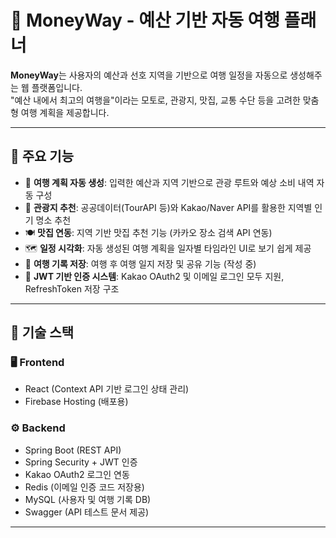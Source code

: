 # 💸 MoneyWay - 예산 기반 자동 여행 플래너

**MoneyWay**는 사용자의 예산과 선호 지역을 기반으로 여행 일정을 자동으로 생성해주는 웹 플랫폼입니다.  
"예산 내에서 최고의 여행을"이라는 모토로, 관광지, 맛집, 교통 수단 등을 고려한 맞춤형 여행 계획을 제공합니다.

---

## 🌟 주요 기능

- 🔎 **여행 계획 자동 생성**: 입력한 예산과 지역 기반으로 관광 루트와 예상 소비 내역 자동 구성
- 📍 **관광지 추천**: 공공데이터(TourAPI 등)와 Kakao/Naver API를 활용한 지역별 인기 명소 추천
- 🍽️ **맛집 연동**: 지역 기반 맛집 추천 기능 (카카오 장소 검색 API 연동)
- 🗺️ **일정 시각화**: 자동 생성된 여행 계획을 일자별 타임라인 UI로 보기 쉽게 제공
- 💾 **여행 기록 저장**: 여행 후 여행 일지 저장 및 공유 기능 (작성 중)
- 🔐 **JWT 기반 인증 시스템**: Kakao OAuth2 및 이메일 로그인 모두 지원, RefreshToken 저장 구조

---

## 🧱 기술 스택

### 🖥️ Frontend
- React (Context API 기반 로그인 상태 관리)
- Firebase Hosting (배포용)

### ⚙️ Backend
- Spring Boot (REST API)
- Spring Security + JWT 인증
- Kakao OAuth2 로그인 연동
- Redis (이메일 인증 코드 저장용)
- MySQL (사용자 및 여행 기록 DB)
- Swagger (API 테스트 문서 제공)

---
